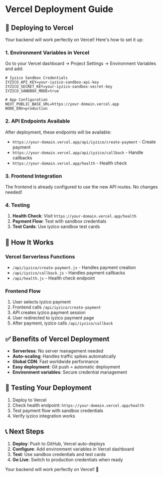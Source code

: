 # Vercel Deployment Guide

## 🚀 Deploying to Vercel

Your backend will work perfectly on Vercel! Here's how to set it up:

### 1. Environment Variables in Vercel

Go to your Vercel dashboard → Project Settings → Environment Variables and add:

```env
# Iyzico Sandbox Credentials
IYZICO_API_KEY=your-iyzico-sandbox-api-key
IYZICO_SECRET_KEY=your-iyzico-sandbox-secret-key
IYZICO_SANDBOX_MODE=true

# App Configuration
NEXT_PUBLIC_BASE_URL=https://your-domain.vercel.app
NODE_ENV=production
```

### 2. API Endpoints Available

After deployment, these endpoints will be available:

- `https://your-domain.vercel.app/api/iyzico/create-payment` - Create payment
- `https://your-domain.vercel.app/api/iyzico/callback` - Handle callbacks
- `https://your-domain.vercel.app/health` - Health check

### 3. Frontend Integration

The frontend is already configured to use the new API routes. No changes needed!

### 4. Testing

1. **Health Check**: Visit `https://your-domain.vercel.app/health`
2. **Payment Flow**: Test with sandbox credentials
3. **Test Cards**: Use iyzico sandbox test cards

## 🔧 How It Works

### Vercel Serverless Functions
- `/api/iyzico/create-payment.js` - Handles payment creation
- `/api/iyzico/callback.js` - Handles payment callbacks  
- `/api/health.js` - Health check endpoint

### Frontend Flow
1. User selects iyzico payment
2. Frontend calls `/api/iyzico/create-payment`
3. API creates iyzico payment session
4. User redirected to iyzico payment page
5. After payment, iyzico calls `/api/iyzico/callback`

## ✅ Benefits of Vercel Deployment

- **Serverless**: No server management needed
- **Auto-scaling**: Handles traffic spikes automatically
- **Global CDN**: Fast worldwide performance
- **Easy deployment**: Git push = automatic deployment
- **Environment variables**: Secure credential management

## 🧪 Testing Your Deployment

1. Deploy to Vercel
2. Check health endpoint: `https://your-domain.vercel.app/health`
3. Test payment flow with sandbox credentials
4. Verify iyzico integration works

## 📞 Next Steps

1. **Deploy**: Push to GitHub, Vercel auto-deploys
2. **Configure**: Add environment variables in Vercel dashboard
3. **Test**: Use sandbox credentials and test cards
4. **Go Live**: Switch to production credentials when ready

Your backend will work perfectly on Vercel! 🎉
